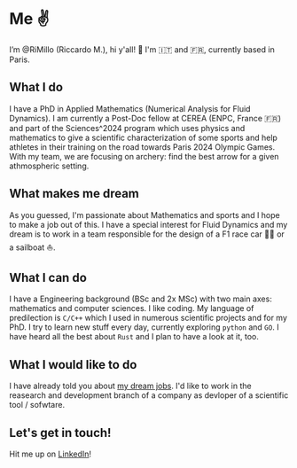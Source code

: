 # Me :v:
I’m @RiMillo (Riccardo M.), hi y'all! :wave: I'm :it: and :fr:, currently based in Paris.

## What I do
I have a PhD in Applied Mathematics (Numerical Analysis for Fluid Dynamics). I am currently a Post-Doc fellow at CEREA (ENPC, France :fr:) and part of the Sciences^2024 program which uses physics and mathematics to give a scientific characterization of some sports and help athletes in their training on the road towards Paris 2024 Olympic Games. With my team, we are focusing on archery: find the best arrow for a given athmospheric setting.

## What makes me dream
As you guessed, I'm passionate about Mathematics and sports and I hope to make a job out of this. I have a special interest for Fluid Dynamics and my dream is to work in a team responsible for the design of a F1 race car :red_car::checkered_flag: or a sailboat :sailboat:.

## What I can do
I have a Engineering background (BSc and 2x MSc) with two main axes: mathematics and computer sciences. I like coding. My language of predilection is `C/C++` which I used in numerous scientific projects and for my PhD. I try to learn new stuff every day, currently exploring `python` and `GO`. I have heard all the best about `Rust` and I plan to have a look at it, too.

## What I would like to do
I have already told you about [my dream jobs](#what_makes_me_dream). I'd like to work in the reasearch and development branch of a company as devloper of a scientific tool / sofwtare.

## Let's get in touch!
Hit me up on [LinkedIn](https://www.linkedin.com/in/milanir/)!

<!---
RiMillo/RiMillo is a ✨ special ✨ repository because its `README.md` (this file) appears on your GitHub profile.
You can click the Preview link to take a look at your changes.
--->
